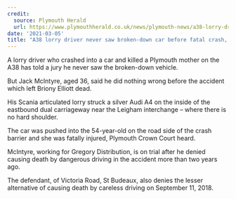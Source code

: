 ```yaml
---
credit:
  source: Plymouth Herald
  url: https://www.plymouthherald.co.uk/news/plymouth-news/a38-lorry-driver-never-saw-5073947
date: '2021-03-05'
title: "A38 lorry driver never saw broken-down car before fatal crash, court told"
---
```

A lorry driver who crashed into a car and killed a Plymouth mother on the A38 has told a jury he never saw the broken-down vehicle.

But Jack McIntyre, aged 36, said he did nothing wrong before the accident which left Briony Elliott dead.

His Scania articulated lorry struck a silver Audi A4 on the inside of the eastbound dual carriageway near the Leigham interchange – where there is no hard shoulder.

The car was pushed into the 54-year-old on the road side of the crash barrier and she was fatally injured, Plymouth Crown Court heard.

McIntyre, working for Gregory Distribution, is on trial after he denied causing death by dangerous driving in the accident more than two years ago.

The defendant, of Victoria Road, St Budeaux, also denies the lesser alternative of causing death by careless driving on September 11, 2018.
